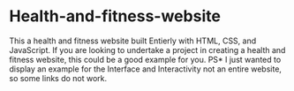 # Health-and-fitness-website
This a health and fitness website built Entierly with HTML, CSS, and JavaScript. If you are looking to undertake a project in creating a health and fitness website, this could be a good example for you. PS* I just wanted to display an example for the Interface and Interactivity not an entire website, so some links do not work.
